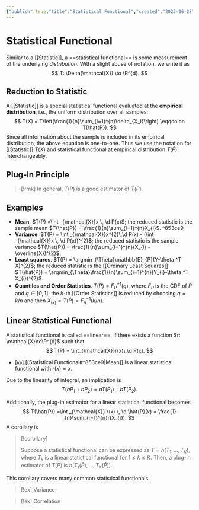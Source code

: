 ```yaml
---
{"publish":true,"title":"Statistical Functional","created":"2025-06-28T17:51:19","modified":"2025-06-28T18:19:13","cssclasses":"","alias":null,"type":"note","sup":["[[Statistics]]"],"state":"[[%wip]]"}
---
```



# Statistical Functional

Similar to a [[Statistic]], a ==statistical functional== is some measurement of the underlying *distribution*. With a slight abuse of notation, we write it as
$$
T: \Delta(\mathcal{X}) \to \R^{d}.
$$

## Reduction to Statistic

A [[Statistic]] is a special statistical functional evaluated at the **empirical distribution**, i.e., the uniform distribution over all samples:
$$
T(X) = T\left(\frac{1}{n}\sum_{i=1}^{n}\delta_{X_i}\right) \eqqcolon T(\hat{P}).
$$
Since all information about the sample is included in its empirical distribution, the above equation is one-to-one. Thus we use the notation for [[Statistic]] $T(X)$ and statistical functional at empirical distribution $T(\hat{P})$ interchangeably.

## Plug-In Principle

> [!rmk] In general, $T(\hat{P})$ is a good estimator of $T(P)$.

## Examples

- **Mean**. $T(P) =\int _{\mathcal{X}}x \, \d P(x)$; the reduced statistic is the sample mean $T(\hat{P}) = \frac{1}{n}\sum_{i=1}^{n}X_{i}$. ^853ce9
- **Variance**. $T(P) = \int _{\mathcal{X}}x^{2}\,\d P(x) - (\int _{\mathcal{X}}x \, \d P(x))^{2}$; the reduced statistic is the sample variance $T(\hat{P}) = \frac{1}{n}\sum_{i=1}^{n}(X_{i} - \overline{X})^{2}$.
- **Least squares**. $T(P) = \argmin_{\Theta}\mathbb{E}_{P}(Y-\theta ^T X)^{2}$; the reduced statistic is the [[Ordinary Least Squares]] $T(\hat{P}) = \argmin_{\Theta}\frac{1}{n}\sum_{i=1}^{n}(Y_{i}-\theta ^T X_{i})^{2}$.
- **Quantiles and Order Statistics**. $T(P)=F_P^{-1}(q)$, where $F_P$ is the CDF of $P$ and $q\in[0,1]$; the $k$-th [[Order Statistics]] is reduced by choosing $q = k /n$ and then $X_{(k)} = T(\hat{P}) = F_{n}^{-1}( k /n)$.

## Linear Statistical Functional

A statistical functional is called ==linear==, if there exists a function $r: \mathcal{X}\to\R^{d}$ such that
$$
T(P) = \int_{\mathcal{X}}r(x)\,\d P(x).
$$

- [@] [[Statistical Functional#^853ce9\|Mean]] is a linear statistical functional with $r(x) = x$.

Due to the linearity of integral, an implication is
$$
T(aP_{1}+bP_{2}) = aT(P_{1}) + bT(P_{2}).
$$

Additionally, the plug-in estimator for a linear statistical functional becomes
$$
T(\hat{P}) =\int _{\mathcal{X}} r(x) \, \d \hat{P}(x)  = \frac{1}{n}\sum_{i=1}^{n}r(X_{i}).
$$
A corollary is

> [!corollary]
>
> Suppose a statistical functional can be expressed as $T=h(T_{1},\dots,T_{K})$, where $T_{k}$ is a linear statistical functional for $1\le k\le K$. Then, a plug-in estimator of $T(P)$ is $h(T_{1}(\hat{P}),\dots,T_{K}(\hat{P}))$.

This corollary covers many common statistical functionals.

> [!ex] Variance

> [!ex] Correlation

